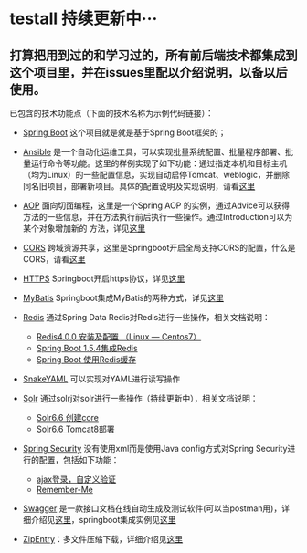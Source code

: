 # testall 持续更新中···

## 打算把用到过的和学习过的，所有前后端技术都集成到这个项目里，并在issues里配以介绍说明，以备以后使用。

已包含的技术功能点（下面的技术名称为示例代码链接）：

- [Spring Boot](https://github.com/x113773/testall/blob/master/src/main/java/com/ansel/testall/Application.java)
这个项目就是就是基于Spring Boot框架的；

- [Ansible](https://github.com/x113773/testall/tree/master/src/main/java/com/ansel/testall/ansible)
是一个自动化运维工具，可以实现批量系统配置、批量程序部署、批量运行命令等功能。这里的样例实现了如下功能：通过指定本机和目标主机（均为Linux）的一些配置信息，实现自动启停Tomcat、weblogic，并删除同名旧项目，部署新项目。具体的配置说明及实现说明，请看[这里](https://github.com/x113773/testall/issues/4)
 
- [AOP](https://github.com/x113773/testall/tree/master/src/main/java/com/ansel/testall/aop)
面向切面编程，这里是一个Spring AOP 的实例，通过Advice可以获得方法的一些信息，并在方法执行前后执行一些操作。通过Introduction可以为某个对象增加新的 方法，详见[这里](https://github.com/x113773/testall/issues/12)
 
- [CORS](https://github.com/x113773/testall/tree/master/src/main/java/com/ansel/testall/cors)
跨域资源共享，这里是Springboot开启全局支持CORS的配置，什么是CORS，请看[这里](http://www.ruanyifeng.com/blog/2016/04/cors.html)

- [HTTPS](https://github.com/x113773/testall/tree/master/src/main/java/com/ansel/testall/https)
Springboot开启https协议，详见[这里](https://github.com/x113773/testall/issues/1)

- [MyBatis](https://github.com/x113773/testall/tree/master/src/main/java/com/ansel/testall/mybatis)
Springboot集成MyBatis的两种方式，详见[这里](https://github.com/x113773/testall/issues/9)

- [Redis](https://github.com/x113773/testall/tree/master/src/main/java/com/ansel/testall/redis/springdata)
通过Spring Data Redis对Redis进行一些操作，相关文档说明：
  - [Redis4.0.0 安装及配置 （Linux — Centos7）](https://github.com/x113773/testall/issues/16)
  - [Spring Boot 1.5.4集成Redis](https://github.com/x113773/testall/issues/17)
  - [Spring Boot 使用Redis缓存](https://github.com/x113773/testall/issues/18)
  
- [SnakeYAML](https://github.com/x113773/testall/tree/master/src/main/java/com/ansel/testall/snakeyaml)
可以实现对YAML进行读写操作

- [Solr](https://github.com/x113773/testall/tree/master/src/main/java/com/ansel/testall/solr)
通过solrj对solr进行一些操作（持续更新中），相关文档说明：
  - [Solr6.6 创建core](https://github.com/x113773/testall/issues/7)
  - [Solr6.6 Tomcat8部署](https://github.com/x113773/testall/issues/6)

- [Spring Security](https://github.com/x113773/testall/tree/master/src/main/java/com/ansel/testall/springsecurity)
没有使用xml而是使用Java config方式对Spring Security进行的配置，包括如下功能：
  - [ajax登录，自定义验证](https://github.com/x113773/testall/issues/14)
  - [Remember-Me](https://github.com/x113773/testall/issues/15)

- [Swagger](https://github.com/x113773/testall/tree/master/src/main/java/com/ansel/testall/swagger)
是一款接口文档在线自动生成及测试软件(可以当postman用)，详细介绍见[这里](https://swagger.io/docs/specification/what-is-swagger/)，springboot集成实例见[这里](https://github.com/x113773/testall/issues/5)

- [ZipEntry](https://github.com/x113773/testall/blob/master/src/main/java/com/ansel/testall/zip)：多文件压缩下载，详细介绍见[这里](https://github.com/x113773/testall/issues/23)
